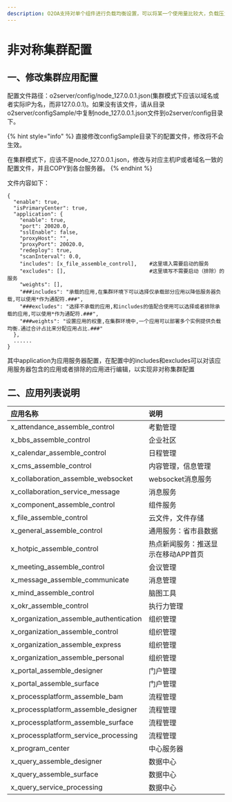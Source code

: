 ```yaml
---
description: O2OA支持对单个组件进行负载均衡设置，可以将某一个使用量比较大，负载压力比较大的组件，分布到多个主机上提供服务。
---
```


# 非对称集群配置

## 一、修改集群应用配置

配置文件路径：o2server/config/node\_127.0.0.1.json\(集群模式下应该以域名或者实际IP为名，而非127.0.0.1\)。如果没有该文件，请从目录o2server/configSample/中复制node\_127.0.0.1.json文件到o2server/config目录下。

{% hint style="info" %}
直接修改configSample目录下的配置文件，修改将不会生效。

在集群模式下，应该不是node\_127.0.0.1.json，修改与对应主机IP或者域名一致的配置文件，并且COPY到各台服务器。
{% endhint %}

文件内容如下：

```text
{
  "enable": true,
  "isPrimaryCenter": true,
  "application": {
    "enable": true,
    "port": 20020.0,
    "sslEnable": false,
    "proxyHost": "",
    "proxyPort": 20020.0,
    "redeploy": true,
    "scanInterval": 0.0,
    "includes": [x_file_assemble_control],    #这里填入需要启动的服务
    "excludes": [],                           #这里填写不需要启动（排除）的服务
    "weights": [],
    "###includes": "承载的应用,在集群环境下可以选择仅承载部分应用以降低服务器负载,可以使用*作为通配符.###",
    "###excludes": "选择不承载的应用,和includes的值配合使用可以选择或者排除承载的应用,可以使用*作为通配符.###",
    "###weights": "设置应用的权重,在集群环境中,一个应用可以部署多个实例提供负载均衡.通过合计占比来分配应用占比.###"
  },
  ......
}

```

其中application为应用服务器配置，在配置中的includes和excludes可以对该应用服务器包含的应用或者排除的应用进行编辑，以实现非对称集群配置

## 二、应用列表说明

| **应用名称** | **说明** |
| :--- | :--- |
| x\_attendance\_assemble\_control | 考勤管理 |
| x\_bbs\_assemble\_control | 企业社区 |
| x\_calendar\_assemble\_control | 日程管理 |
| x\_cms\_assemble\_control | 内容管理，信息管理 |
| x\_collaboration\_assemble\_websocket | websocket消息服务 |
| x\_collaboration\_service\_message | 消息服务 |
| x\_component\_assemble\_control | 组件服务 |
| x\_file\_assemble\_control | 云文件，文件存储 |
| x\_general\_assemble\_control | 通用服务：省市县数据 |
| x\_hotpic\_assemble\_control | 热点新闻服务：推送显示在移动APP首页 |
| x\_meeting\_assemble\_control | 会议管理 |
| x\_message\_assemble\_communicate | 消息管理 |
| x\_mind\_assemble\_control | 脑图工具 |
| x\_okr\_assemble\_control | 执行力管理 |
| x\_organization\_assemble\_authentication | 组织管理 |
| x\_organization\_assemble\_control | 组织管理 |
| x\_organization\_assemble\_express | 组织管理 |
| x\_organization\_assemble\_personal | 组织管理 |
| x\_portal\_assemble\_designer | 门户管理 |
| x\_portal\_assemble\_surface | 门户管理 |
| x\_processplatform\_assemble\_bam | 流程管理 |
| x\_processplatform\_assemble\_designer | 流程管理 |
| x\_processplatform\_assemble\_surface | 流程管理 |
| x\_processplatform\_service\_processing | 流程管理 |
| x\_program\_center | 中心服务器 |
| x\_query\_assemble\_designer | 数据中心 |
| x\_query\_assemble\_surface | 数据中心 |
| x\_query\_service\_processing | 数据中心 |

